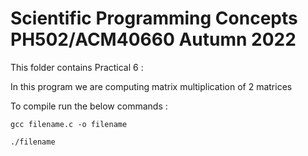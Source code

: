# Scientific Programming Concepts PH502/ACM40660 Autumn 2022

This folder contains Practical 6 :

In this program we are computing matrix multiplication of 2 matrices

To compile run the below commands :

```
gcc filename.c -o filename
```

```
./filename
```

